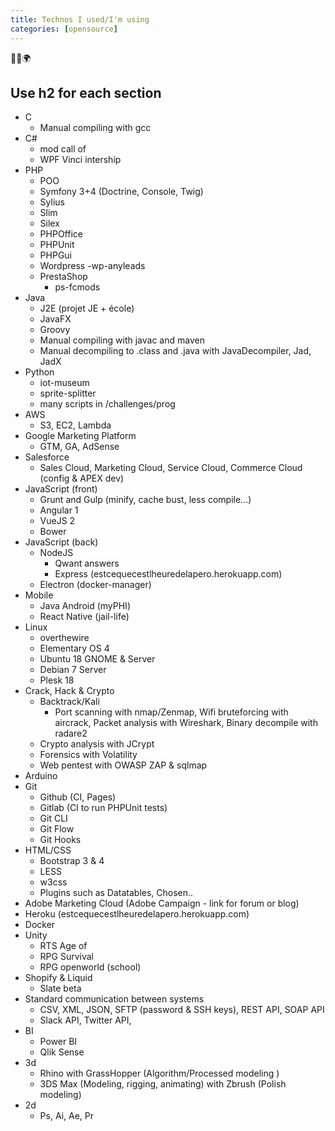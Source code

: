 ```yaml
---
title: Technos I used/I'm using
categories: [opensource]
---
```


<p class="text-center">🐍👑🌍</p>
<!--more-->

## Use h2 for each section
- C
  - Manual compiling with gcc
- C#
  - mod call of
  - WPF Vinci intership
- PHP
  - POO
  - Symfony 3+4 (Doctrine, Console, Twig)
  - Sylius
  - Slim
  - Silex
  - PHPOffice
  - PHPUnit
  - PHPGui
  - Wordpress
    -wp-anyleads
  - PrestaShop
    - ps-fcmods
- Java
  - J2E (projet JE + école)
  - JavaFX
  - Groovy
  - Manual compiling with javac and maven
  - Manual decompiling to .class and .java with JavaDecompiler, Jad, JadX
- Python
  - iot-museum
  - sprite-splitter
  - many scripts in /challenges/prog
- AWS
  - S3, EC2, Lambda
- Google Marketing Platform
  - GTM, GA, AdSense
- Salesforce
  - Sales Cloud, Marketing Cloud, Service Cloud, Commerce Cloud (config & APEX dev)
- JavaScript (front)
  - Grunt and Gulp (minify, cache bust, less compile...)
  - Angular 1
  - VueJS 2
  - Bower
- JavaScript (back)
  - NodeJS
    - Qwant answers
    - Express (estcequecestlheuredelapero.herokuapp.com)
  - Electron (docker-manager)
- Mobile
  - Java Android (myPHI)
  - React Native (jail-life)
- Linux
  - overthewire
  - Elementary OS 4
  - Ubuntu 18 GNOME & Server
  - Debian 7 Server
  - Plesk 18
- Crack, Hack & Crypto
  - Backtrack/Kali
    - Port scanning with nmap/Zenmap, Wifi bruteforcing with aircrack, Packet analysis with Wireshark, Binary decompile with radare2
  - Crypto analysis with JCrypt
  - Forensics with Volatility
  - Web pentest with OWASP ZAP & sqlmap
- Arduino
- Git
  - Github (CI, Pages)
  - Gitlab (CI to run PHPUnit tests)
  - Git CLI
  - Git Flow
  - Git Hooks
- HTML/CSS
  - Bootstrap 3 & 4
  - LESS
  - w3css
  - Plugins such as Datatables, Chosen..
- Adobe Marketing Cloud (Adobe Campaign - link for forum or blog)
- Heroku (estcequecestlheuredelapero.herokuapp.com)
- Docker
- Unity
  - RTS Age of
  - RPG Survival
  - RPG openworld (school)
- Shopify & Liquid
  - Slate beta
- Standard communication between systems
  - CSV, XML, JSON, SFTP (password & SSH keys), REST API, SOAP API
  - Slack API, Twitter API,
- BI
  - Power BI
  - Qlik Sense
- 3d
  - Rhino with GrassHopper (Algorithm/Processed modeling )
  - 3DS Max (Modeling, rigging, animating) with Zbrush (Polish modeling)
- 2d
  - Ps, Ai, Ae, Pr
